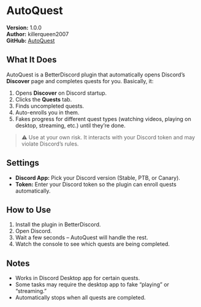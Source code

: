 # AutoQuest

**Version:** 1.0.0  
**Author:** killerqueen2007  
**GitHub:** [AutoQuest](https://github.com/killerqueen2007/BetterDiscordAddons/tree/main/Plugins/AutoQuest)  

## What It Does
AutoQuest is a BetterDiscord plugin that automatically opens Discord’s **Discover** page and completes quests for you. Basically, it:  

1. Opens **Discover** on Discord startup.  
2. Clicks the **Quests** tab.  
3. Finds uncompleted quests.  
4. Auto-enrolls you in them.  
5. Fakes progress for different quest types (watching videos, playing on desktop, streaming, etc.) until they’re done.  

> ⚠️ Use at your own risk. It interacts with your Discord token and may violate Discord’s rules.  

## Settings
- **Discord App:** Pick your Discord version (Stable, PTB, or Canary).  
- **Token:** Enter your Discord token so the plugin can enroll quests automatically.  

## How to Use
1. Install the plugin in BetterDiscord.  
2. Open Discord.  
3. Wait a few seconds – AutoQuest will handle the rest.  
4. Watch the console to see which quests are being completed.  

## Notes
- Works in Discord Desktop app for certain quests.  
- Some tasks may require the desktop app to fake “playing” or “streaming.”  
- Automatically stops when all quests are completed.  
